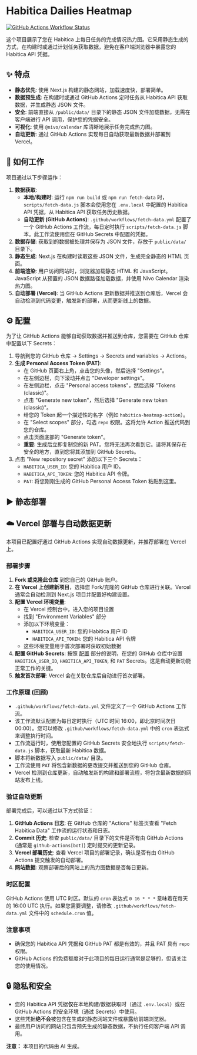 # Habitica Dailies Heatmap

[![GitHub Actions Workflow Status](https://img.shields.io/github/actions/workflow/status/your-github-username/habitica-heatmap/fetch-data.yml?branch=main)](https://github.com/your-github-username/habitica-heatmap/actions/workflows/fetch-data.yml)

这个项目展示了您在 Habitica 上每日任务的完成情况热力图。它采用静态生成的方式，在构建时或通过计划任务获取数据，避免在客户端浏览器中暴露您的 Habitica API 凭据。

## ✨ 特点

-   **静态优先**: 使用 Next.js 构建的静态网站，加载速度快，部署简单。
-   **数据预生成**: 在构建时或通过 GitHub Actions 定时任务从 Habitica API 获取数据，并生成静态 JSON 文件。
-   **安全**: 前端直接从 `/public/data/` 目录下的静态 JSON 文件加载数据，无需在客户端进行 API 调用，保护您的凭据安全。
-   **可视化**: 使用 `@nivo/calendar` 库清晰地展示任务完成热力图。
-   **自动更新**: 通过 GitHub Actions 实现每日自动获取最新数据并部署到 Vercel。

## 🚀 如何工作

项目通过以下步骤运作：

1.  **数据获取**:
    *   **本地/构建时**: 运行 `npm run build` 或 `npm run fetch-data` 时，`scripts/fetch-data.js` 脚本会使用您在 `.env.local` 中配置的 Habitica API 凭据，从 Habitica API 获取任务历史数据。
    *   **自动更新 (GitHub Actions)**: `.github/workflows/fetch-data.yml` 配置了一个 GitHub Actions 工作流，每日定时执行 `scripts/fetch-data.js` 脚本。此工作流使用您在 GitHub Secrets 中配置的凭据。
2.  **数据存储**: 获取到的数据被处理并保存为 JSON 文件，存放于 `public/data/` 目录下。
3.  **静态生成**: Next.js 在构建时读取这些 JSON 文件，生成完全静态的 HTML 页面。
4.  **前端渲染**: 用户访问网站时，浏览器加载静态 HTML 和 JavaScript。JavaScript 从预置的 JSON 数据路径加载数据，并使用 Nivo Calendar 渲染热力图。
5.  **自动部署 (Vercel)**: 当 GitHub Actions 更新数据并推送到仓库后，Vercel 会自动检测到代码变更，触发新的部署，从而更新线上的数据。


## ⚙️ 配置

为了让 GitHub Actions 能够自动获取数据并推送到仓库，您需要在 GitHub 仓库中配置以下 Secrets：

1.  导航到您的 GitHub 仓库 -> Settings -> Secrets and variables -> Actions。
2.  **生成 Personal Access Token (PAT)**:
    *   在 GitHub 页面右上角，点击您的头像，然后选择 "Settings"。
    *   在左侧边栏，向下滚动并点击 "Developer settings"。
    *   在左侧边栏，点击 "Personal access tokens"，然后选择 "Tokens (classic)"。
    *   点击 "Generate new token"，然后选择 "Generate new token (classic)"。
    *   给您的 Token 起一个描述性的名字（例如 `habitica-heatmap-action`）。
    *   在 "Select scopes" 部分，勾选 `repo` 权限。这将允许 Action 推送代码到您的仓库。
    *   点击页面底部的 "Generate token"。
    *   **重要**: 生成后立即复制您的新 PAT。您将无法再次看到它。请将其保存在安全的地方，直到您将其添加到 GitHub Secrets。
3.  点击 "New repository secret" 添加以下三个 Secrets：
    *   `HABITICA_USER_ID`: 您的 Habitica 用户 ID。
    *   `HABITICA_API_TOKEN`: 您的 Habitica API 令牌。
    *   `PAT`: 将您刚刚生成的 GitHub Personal Access Token 粘贴到这里。

## ▶️ 静态部署

## ☁️ Vercel 部署与自动数据更新

本项目已配置好通过 GitHub Actions 实现自动数据更新，并推荐部署在 Vercel 上。

### 部署步骤

1.  **Fork 或克隆此仓库** 到您自己的 GitHub 账户。
2.  **在 Vercel 上创建新项目**，选择您 Fork/克隆的 GitHub 仓库进行关联。Vercel 通常会自动检测到 Next.js 项目并配置好构建设置。
3.  **配置 Vercel 环境变量**:
    * 在 Vercel 控制台中，进入您的项目设置
    * 找到 "Environment Variables" 部分
    * 添加以下环境变量：
      - `HABITICA_USER_ID`: 您的 Habitica 用户 ID
      - `HABITICA_API_TOKEN`: 您的 Habitica API 令牌
    * 这些环境变量用于首次部署时获取初始数据
4.  **配置 GitHub Secrets**: 按照 [配置](#vercel-部署与自动更新) 部分的说明，在您的 GitHub 仓库中设置 `HABITICA_USER_ID`, `HABITICA_API_TOKEN`, 和 `PAT` Secrets。这是自动更新功能正常工作的关键。
5.  **触发首次部署**: Vercel 会在关联仓库后自动进行首次部署。

### 工作原理 (回顾)

-   `.github/workflows/fetch-data.yml` 文件定义了一个 GitHub Actions 工作流。
-   该工作流默认配置为每日定时执行（UTC 时间 16:00，即北京时间次日 00:00）。您可以修改 `.github/workflows/fetch-data.yml` 中的 `cron` 表达式来调整执行时间。
-   工作流运行时，使用您配置的 GitHub Secrets 安全地执行 `scripts/fetch-data.js` 脚本，获取最新 Habitica 数据。
-   脚本将新数据写入 `public/data/` 目录。
-   工作流使用 `PAT` 将包含新数据的更改提交并推送到您的 GitHub 仓库。
-   Vercel 检测到仓库更新，自动触发新的构建和部署流程，将包含最新数据的网站发布上线。

### 验证自动更新

部署完成后，可以通过以下方式验证：

1.  **GitHub Actions 日志**: 在 GitHub 仓库的 "Actions" 标签页查看 "Fetch Habitica Data" 工作流的运行状态和日志。
2.  **Commit 历史**: 检查 `public/data/` 目录下的文件是否有由 GitHub Actions (通常是 `github-actions[bot]`) 定时提交的更新记录。
3.  **Vercel 部署历史**: 查看 Vercel 项目的部署记录，确认是否有由 GitHub Actions 提交触发的自动部署。
4.  **网站数据**: 观察部署后的网站上的热力图数据是否每日更新。

### 时区配置

GitHub Actions 使用 UTC 时区。默认的 `cron` 表达式 `0 16 * * *` 意味着在每天的 16:00 UTC 执行。如果您需要调整，请修改 `.github/workflows/fetch-data.yml` 文件中的 `schedule.cron` 值。

### 注意事项

-   确保您的 Habitica API 凭据和 GitHub PAT 都是有效的，并且 PAT 具有 `repo` 权限。
-   GitHub Actions 的免费额度对于此项目的每日运行通常是足够的，但请关注您的使用情况。

## 🔒 隐私和安全

-   您的 Habitica API 凭据**仅**在本地构建/数据获取时（通过 `.env.local`）或在 GitHub Actions 的安全环境（通过 Secrets）中使用。
-   这些凭据**绝不会**被包含在生成的静态网站文件或暴露给前端浏览器。
-   最终用户访问的网站只包含预先生成的静态数据，不执行任何客户端 API 调用。


**注意：** 本项目的代码由 AI 生成。